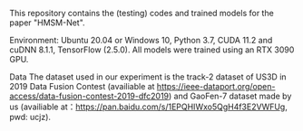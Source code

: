 This repository contains the (testing) codes and trained models for the paper "HMSM-Net".

Environment:
Ubuntu 20.04 or Windows 10, Python 3.7, CUDA 11.2 and cuDNN 8.1.1, TensorFlow (2.5.0). All models were trained using an RTX 3090 GPU.

Data
The dataset used in our experiment is the track-2 dataset of US3D in 2019 Data Fusion Contest (availiable at https://ieee-dataport.org/open-access/data-fusion-contest-2019-dfc2019) and GaoFen-7 dataset made by us (availiable at：https://pan.baidu.com/s/1EPQHIWxo5QgH4f3E2VWFUg, pwd: ucjz).
